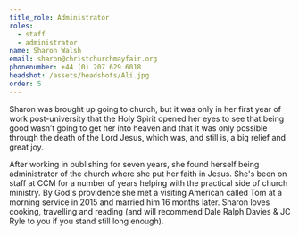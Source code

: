 ```yaml
---
title_role: Administrator
roles:
  - staff
  - administrator
name: Sharon Walsh
email: sharon@christchurchmayfair.org
phonenumber: +44 (0)‭ 207 629 6018‬
headshot: /assets/headshots/Ali.jpg
order: 5
---
```

Sharon was brought up going to church, but it was only in her first year of work post-university that the Holy Spirit opened her eyes to see that being good wasn’t going to get her into heaven and that it was only possible through the death of the Lord Jesus, which was, and still is, a big relief and great joy.

After working in publishing for seven years, she found herself being administrator of the church where she put her faith in Jesus. She's been on staff at CCM for  a number of years helping with the practical side of church ministry. By God's providence she met a visiting American called Tom at a morning service in 2015 and married him 16 months later. Sharon loves cooking, travelling and reading (and will recommend Dale Ralph Davies & JC Ryle to you if you stand still long enough).